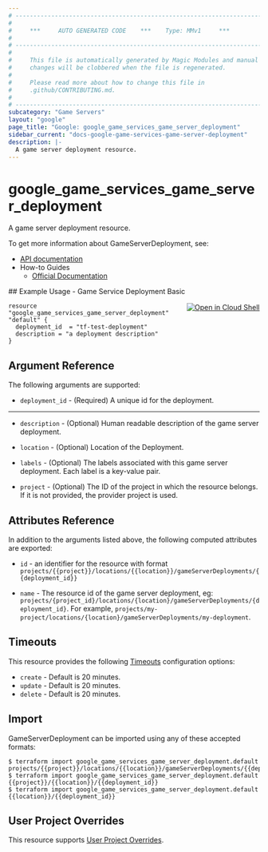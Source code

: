 ```yaml
---
# ----------------------------------------------------------------------------
#
#     ***     AUTO GENERATED CODE    ***    Type: MMv1     ***
#
# ----------------------------------------------------------------------------
#
#     This file is automatically generated by Magic Modules and manual
#     changes will be clobbered when the file is regenerated.
#
#     Please read more about how to change this file in
#     .github/CONTRIBUTING.md.
#
# ----------------------------------------------------------------------------
subcategory: "Game Servers"
layout: "google"
page_title: "Google: google_game_services_game_server_deployment"
sidebar_current: "docs-google-game-services-game-server-deployment"
description: |-
  A game server deployment resource.
---
```


# google\_game\_services\_game\_server\_deployment

A game server deployment resource.


To get more information about GameServerDeployment, see:

* [API documentation](https://cloud.google.com/game-servers/docs/reference/rest/v1beta/projects.locations.gameServerDeployments)
* How-to Guides
    * [Official Documentation](https://cloud.google.com/game-servers/docs)

<div class = "oics-button" style="float: right; margin: 0 0 -15px">
  <a href="https://console.cloud.google.com/cloudshell/open?cloudshell_git_repo=https%3A%2F%2Fgithub.com%2Fterraform-google-modules%2Fdocs-examples.git&cloudshell_working_dir=game_service_deployment_basic&cloudshell_image=gcr.io%2Fgraphite-cloud-shell-images%2Fterraform%3Alatest&open_in_editor=main.tf&cloudshell_print=.%2Fmotd&cloudshell_tutorial=.%2Ftutorial.md" target="_blank">
    <img alt="Open in Cloud Shell" src="//gstatic.com/cloudssh/images/open-btn.svg" style="max-height: 44px; margin: 32px auto; max-width: 100%;">
  </a>
</div>
## Example Usage - Game Service Deployment Basic


```hcl
resource "google_game_services_game_server_deployment" "default" {
  deployment_id  = "tf-test-deployment"
  description = "a deployment description"
}
```

## Argument Reference

The following arguments are supported:


* `deployment_id` -
  (Required)
  A unique id for the deployment.


- - -


* `description` -
  (Optional)
  Human readable description of the game server deployment.

* `location` -
  (Optional)
  Location of the Deployment.

* `labels` -
  (Optional)
  The labels associated with this game server deployment. Each label is a
  key-value pair.

* `project` - (Optional) The ID of the project in which the resource belongs.
    If it is not provided, the provider project is used.


## Attributes Reference

In addition to the arguments listed above, the following computed attributes are exported:

* `id` - an identifier for the resource with format `projects/{{project}}/locations/{{location}}/gameServerDeployments/{{deployment_id}}`

* `name` -
  The resource id of the game server deployment, eg:
  `projects/{project_id}/locations/{location}/gameServerDeployments/{deployment_id}`.
  For example,
  `projects/my-project/locations/{location}/gameServerDeployments/my-deployment`.


## Timeouts

This resource provides the following
[Timeouts](/docs/configuration/resources.html#timeouts) configuration options:

- `create` - Default is 20 minutes.
- `update` - Default is 20 minutes.
- `delete` - Default is 20 minutes.

## Import


GameServerDeployment can be imported using any of these accepted formats:

```
$ terraform import google_game_services_game_server_deployment.default projects/{{project}}/locations/{{location}}/gameServerDeployments/{{deployment_id}}
$ terraform import google_game_services_game_server_deployment.default {{project}}/{{location}}/{{deployment_id}}
$ terraform import google_game_services_game_server_deployment.default {{location}}/{{deployment_id}}
```

## User Project Overrides

This resource supports [User Project Overrides](https://www.terraform.io/docs/providers/google/guides/provider_reference.html#user_project_override).
